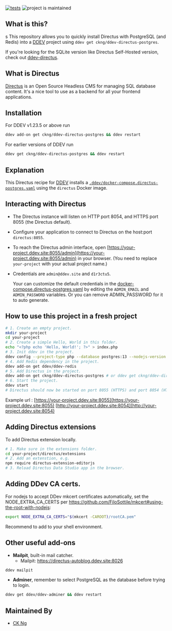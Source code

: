 [![tests](https://github.com/ckng/ddev-directus-postgres/actions/workflows/tests.yml/badge.svg)](https://github.com/ckng/ddev-directus-postgres/actions/workflows/tests.yml) ![project is maintained](https://img.shields.io/maintenance/yes/2025.svg)

## What is this?
s
This repository allows you to quickly install Directus with PostgreSQL (and Redis) into a [DDEV](https://ddev.readthedocs.io) project using `ddev get ckng/ddev-directus-postgres`.

If you're looking for the SQLite version like Directus Self-Hosted version, check out [ddev-directus](https://github.com/MelaineGerard/ddev-directus).

## What is Directus

[Directus](https://directus.io/) is an Open Source Headless CMS for managing SQL database content. It's a nice tool to use as a backend for all your frontend applications.

## Installation

For DDEV v1.23.5 or above run

```sh
ddev add-on get ckng/ddev-directus-postgres && ddev restart
```

For earlier versions of DDEV run

```sh
ddev get ckng/ddev-directus-postgres && ddev restart
```

## Explanation

This Directus recipe for [DDEV](https://ddev.readthedocs.io) installs a [`.ddev/docker-compose.directus-postgres.yaml`](docker-compose.directus-postgres.yaml) using the `directus` Docker image.

## Interacting with Directus

* The Directus instance will listen on HTTP port 8054, and HTTPS port 8055 (the Directus default).
* Configure your application to connect to Directus on the host:port `directus:8055`.
* To reach the Directus admin interface, open [https://your-project.ddev.site:8055/admin](https://your-project.ddev.site:8055/admin) in your browser. (You need to replace `your-project` with your actual project name.)
* Credentials are `admin@ddev.site` and `d1r3ctu5`.

  Your can customize the default credentials in the [docker-compose.directus-postgres.yaml](docker-compose.directus-postgres.yaml) by editing the `ADMIN_EMAIL` and `ADMIN_PASSWORD` variables. Or you can remove ADMIN_PASSWORD for it to auto generate.

## How to use this project in a fresh project

```bash
# 1. Create an empty project.
mkdir your-project
cd your-project
# 2. Create a simple Hello, World in this folder.
echo "<?php echo 'Hello, World!'; ?>" > index.php
# 3. Init ddev in the project.
ddev config --project-type php --database postgres:13 --nodejs-version 22
# 4. Add Redis dependency in the project.
ddev add-on get ddev/ddev-redis
# 5. Add Directus in the project.
ddev add-on get ckng/ddev-directus-postgres # or ddev get ckng/ddev-directus-postgres for older versions of DDEV
# 6. Start the project.
ddev start
# Directus should now be started on port 8055 (HTTPS) and port 8054 (HTTP) of your project.
```

Example url :
[https://your-project.ddev.site:8055](https://your-project.ddev.site:8055)
[http://your-project.ddev.site:8054](http://your-project.ddev.site:8054)

## Adding Directus extensions
To add Directus extension locally.

```bash
# 1. Make sure in the extensions folder.
cd your-project/directus/extensions
# 2. Add an extenstion, e.g.
npm require directus-extension-editorjs
# 3. Reload Directus Data Studio app in the browser.
```

## Adding DDev CA certs.
For nodejs to accept DDev mkcert certificates automatically, set the NODE_EXTRA_CA_CERTS per https://github.com/FiloSottile/mkcert#using-the-root-with-nodejs:

```bash
export NODE_EXTRA_CA_CERTS="$(mkcert -CAROOT)/rootCA.pem"
```

Recommend to add to your shell environment.

## Other useful add-ons
* **Mailpit**, built-in mail catcher.
   * Mailpit: https://directus-autoblog.ddev.site:8026
```sh
ddev mailpit
```

* **Adminer**, remember to select PostgreSQL as the database before trying to login.
```sh
ddev get ddev/ddev-adminer && ddev restart
```

## Maintained By

- [CK Ng](https://github.com/ckng)

